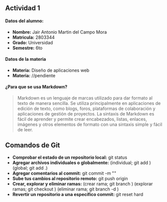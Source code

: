 ## Actividad 1 
#### **Datos del alumno:**

- **Nombre:** Jair Antonio Martin del Campo Mora
- **Matricula:** 2803344
- **Grado:** Universidad
- **Semestre:** 6to

#### **Datos de la materia**
- **Materia:** Diseño de aplicaciones web
- **Materia:** //pendiente

#### **¿Para que se usa Markdown?**
> Markdown es un lenguaje de marcas utilizado para dar formato al texto de manera sencilla. Se utiliza principalmente en aplicaciones de edición de texto, como blogs, foros, plataformas de colaboración y aplicaciones de gestión de proyectos. La sintaxis de Markdown es fácil de aprender y permite crear encabezados, listas, enlaces, imágenes y otros elementos de formato con una sintaxis simple y fácil de leer.

## Comandos de Git

- **Comprobar el estado de un repositorio local:** git status
- **Agregar archivos individuales o globalmente:** (individual; git add <nombre archivo>) (global; git add .)
- **Agregar comentarios al commit:** git commit -m "<comentarios>"
- **Sube tus cambios al repositorio remoto:**  git push origin <rama a subir> 
- **Crear, explorar y eliminar ramas:** (crear rama; git branch <nombre rama>) (explorar ramas; git checkout <nombre rama>) (eliminar rama; git branch -d <nombre rama>)
- **Revertir un repositorio a una específico commit:** git reset hard

